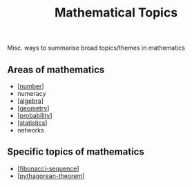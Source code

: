 ﻿---
backlinks:
- title: Teaching Mathematics
  url: /memex/sense/Teaching/Mathematics/teaching-mathematics.html
title: Mathematical Topics
---
Misc. ways to summarise broad topics/themes in mathematics


## Areas of mathematics

- [[number]]
- numeracy
- [[algebra]]
- [[geometry]]
- [[probability]] 
- [[statistics]]
- networks

## Specific topics of mathematics

- [[fibonacci-sequence]]
- [[pythagorean-theorem]]


[//begin]: # "Autogenerated link references for markdown compatibility"
[number]: number "Number"
[algebra]: algebra "algebra"
[geometry]: geometry "Geometry"
[probability]: probability "Probability"
[statistics]: statistics "Statistics - mathematical content"
[fibonacci-sequence]: fibonacci-sequence "Fibonacci sequence"
[pythagorean-theorem]: mathCK/pythagorean-theorem "Pythagorean Theorem"
[//end]: # "Autogenerated link references"